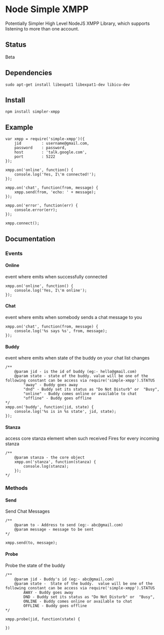 Node Simple XMPP
================

Potentially Simpler High Level NodeJS XMPP Library, which supports listening to
more than one account.

Status
------
Beta

Dependencies
------------
	sudo apt-get install libexpat1 libexpat1-dev libicu-dev

Install
-------
	npm install simpler-xmpp

Example
-------
	var xmpp = require('simple-xmpp')({
	    jid         : username@gmail.com,
	    password    : password,
	    host        : 'talk.google.com',
	    port        : 5222
	});

	xmpp.on('online', function() {
		console.log('Yes, I\'m connected!');
	});

	xmpp.on('chat', function(from, message) {
		xmpp.send(from, 'echo: ' + message);
	});

	xmpp.on('error', function(err) {
		console.error(err);
	});

	xmpp.connect();

Documentation
-------------

### Events

#### Online 
event where emits when successfully connected 

	xmpp.on('online', function() {
		console.log('Yes, I\'m online');
	});

#### Chat
event where emits when somebody sends a chat message to you

	xmpp.on('chat', function(from, message) {
		console.log('%s says %s', from, message);
	});

#### Buddy
event where emits when state of the buddy on your chat list changes

	/**
		@param jid - is the id of buddy (eg:- hello@gmail.com)
		@param state - state of the buddy. value will be one of the following constant can be access via require('simple-xmpp').STATUS
			"away" - Buddy goes away
		    "dnd" - Buddy set its status as "Do Not Disturb" or  "Busy",
		    "online" - Buddy comes online or available to chat
		    "offline" - Buddy goes offline
	*/
	xmpp.on('buddy', function(jid, state) {
		console.log('%s is in %s state', jid, state);
	});

#### Stanza
access core stanza element when such received
Fires for every incoming stanza

	/**
		@param stanza - the core object
		xmpp.on('stanza', function(stanza) {
			console.log(stanza);
		});
	*/

### Methods

#### Send
Send Chat Messages

	/**
		@param to - Address to send (eg:- abc@gmail.com) 
		@param message - message to be sent 
	*/
	
	xmpp.send(to, message);

#### Probe
Probe the state of the buddy

	/**
		@param jid - Buddy's id (eg:- abc@gmail.com)
		@param state -  State of the buddy.  value will be one of the following constant can be access via require('simple-xmpp').STATUS
			AWAY - Buddy goes away
			DND - Buddy set its status as "Do Not Disturb" or  "Busy",
			ONLINE - Buddy comes online or available to chat
			OFFLINE - Buddy goes offline
	*/

	xmpp.probe(jid, function(state) {
		
	})
